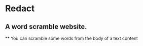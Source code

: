 # Redact 
## A word scramble website.
** You can scramble some words from the body of a text content
